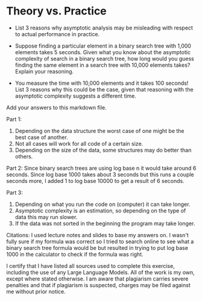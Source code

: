 # Theory vs. Practice

- List 3 reasons why asymptotic analysis may be misleading with respect to
  actual performance in practice.

- Suppose finding a particular element in a binary search tree with 1,000
  elements takes 5 seconds. Given what you know about the asymptotic complexity
  of search in a binary search tree, how long would you guess finding the same
  element in a search tree with 10,000 elements takes? Explain your reasoning.

- You measure the time with 10,000 elements and it takes 100 seconds! List 3
  reasons why this could be the case, given that reasoning with the asymptotic
  complexity suggests a different time.

Add your answers to this markdown file.

Part 1:
1. Depending on the data structure the worst case of one might be the best case of another.
2. Not all cases will work for all code of a certain size.
3. Depending on the size of the data, some structures may do better than others.

Part 2:
Since binary search trees are using log base n it would take around 6 seconds. Since log base 1000 takes about 3 seconds but this runs a couple seconds more, I added 1 to log base 10000 to get a result of 6 seconds.

Part 3:
1. Depending on what you run the code on (computer) it can take longer.
2. Asymptotic complexity is an estimation, so depending on the type of data this may run slower.
3. If the data was not sorted in the beginning the program may take longer.

Citations:
I used lecture notes and slides to base my answers on. I wasn't fully sure if my formula was correct so I tried to search online to see what a binary search tree formula would be but resulted in trying to put log base 1000 in the calculator to check if the formula was right.

I certify that I have listed all sources used to complete this exercise, including the use
of any Large Language Models. All of the work is my own, except where stated
otherwise. I am aware that plagiarism carries severe penalties and that if plagiarism is
suspected, charges may be filed against me without prior notice.
